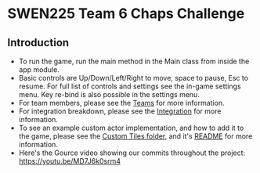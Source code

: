 # SWEN225 Team 6 Chaps Challenge

## Introduction
* To run the game, run the main method in the Main class from inside the app module.
* Basic controls are Up/Down/Left/Right to move, space to pause, Esc to resume. For full list of controls and settings 
see the in-game settings menu. Key re-bind is also possible in the settings menu.
* For team members, please see the [Teams](Team.md) for more information.
* For integration breakdown, please see the [Integration](Integration.md) for more information.
* To see an example custom actor implementation, and how to add it to the game, please see the [Custom Tiles folder](res/custom/tiles), and it's [README](res/custom/tiles/README.md) for more information.
* Here's the Gource video showing our commits throughout the project: https://youtu.be/MD7J6k0srm4